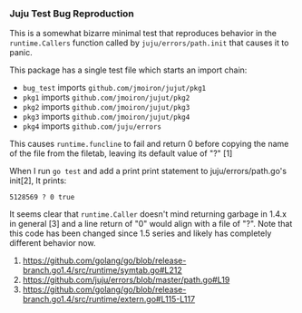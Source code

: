### Juju Test Bug Reproduction

This is a somewhat bizarre minimal test that reproduces behavior in the `runtime.Callers` function called by
`juju/errors/path.init` that causes it to panic.

This package has a single test file which starts an import chain:

* `bug_test` imports `github.com/jmoiron/jujut/pkg1`
* `pkg1` imports `github.com/jmoiron/jujut/pkg2`
* `pkg2` imports `github.com/jmoiron/jujut/pkg3`
* `pkg3` imports `github.com/jmoiron/jujut/pkg4`
* `pkg4` imports `github.com/juju/errors`

This causes `runtime.funcline` to fail and return 0 before copying the name of the file from the filetab, leaving its
default value of "?" [1]

When I run `go test` and add a print print statement to juju/errors/path.go's init[2], It prints:

```
5128569 ? 0 true
```

It seems clear that `runtime.Caller` doesn't mind returning garbage in 1.4.x in general [3] and a line return of "0"
would align with a file of "?".  Note that this code has been changed since 1.5 series and likely has completely
different behavior now.

1. https://github.com/golang/go/blob/release-branch.go1.4/src/runtime/symtab.go#L212
2. https://github.com/juju/errors/blob/master/path.go#L19
3. https://github.com/golang/go/blob/release-branch.go1.4/src/runtime/extern.go#L115-L117
